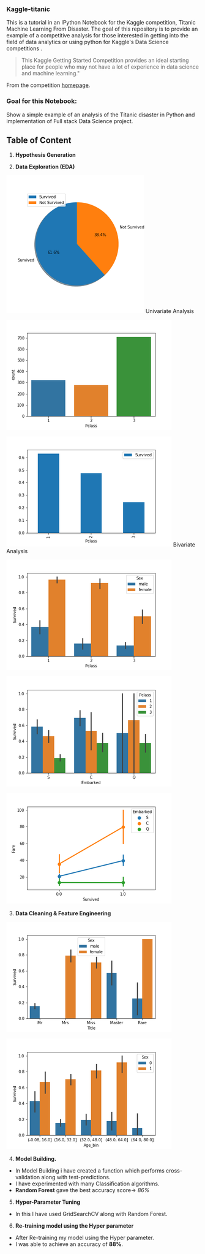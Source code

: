 ### Kaggle-titanic
This is a tutorial in an IPython Notebook for the Kaggle competition, Titanic Machine Learning From Disaster. The goal of this repository is to provide an example of a competitive analysis for those interested in getting into the field of data analytics or using python for Kaggle's Data Science competitions .

>This Kaggle Getting Started Competition provides an ideal starting place for people who may not have a lot of experience in data science and machine learning."

From the competition [homepage](http://www.kaggle.com/c/titanic-gettingStarted).


### Goal for this Notebook:
Show a simple example of an analysis of the Titanic disaster in Python and implementation of Full stack Data Science project.

## Table of Content

1. **Hypothesis Generation**

2. **Data Exploration (EDA)**

![](/images/univariate.png) Univariate Analysis

![](/images/univariate_1.png) 

![](/images/bivariate.png) Bivariate Analysis

![](/images/bivariate_1.png) 

![](/images/bivariate_2.png) 

![](/images/bivariate_3.png) 

3. **Data Cleaning & Feature Engineering**

![](/images/feature_engineering.png) 

![](/images/feature_engineering_1.png) 

4. **Model Building.**
- In Model Building i have created a function which performs cross-validation along with test-predictions.
- I have experimented with many Classification algorithms.
- **Random Forest** gave the best accuracy score-> *86%*

5. **Hyper-Parameter Tuning**
- In this I have used GridSearchCV along with Random Forest.

6. **Re-training model using the Hyper parameter**
- After Re-training my model using the Hyper parameter.
- I was able to achieve an accuracy of **88%**.
